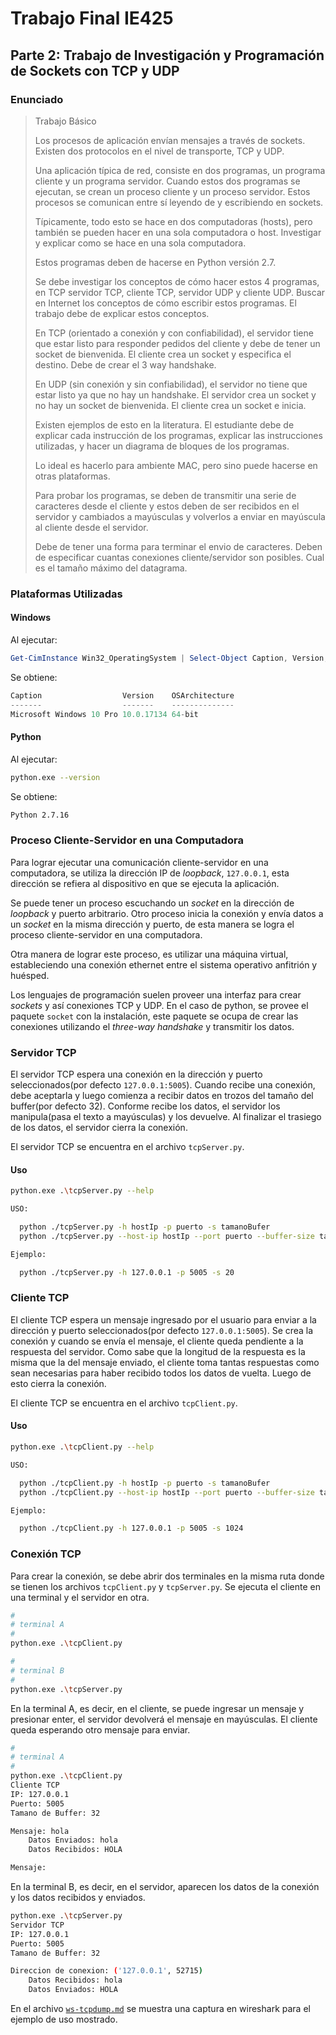 # Trabajo Final IE425

## Parte 2: Trabajo de Investigación y Programación de Sockets con TCP y UDP

### Enunciado

> Trabajo Básico
>
> Los procesos de aplicación envían mensajes a través de sockets. Existen dos protocolos en el nivel de transporte, TCP y UDP.
>
> Una aplicación típica de red, consiste en dos programas, un programa cliente y un programa servidor. Cuando estos dos programas se ejecutan, se crean un proceso cliente y un proceso servidor. Estos procesos se comunican entre sí leyendo de y escribiendo en sockets.
>
> Típicamente, todo esto se hace en dos computadoras (hosts), pero también se pueden hacer en una sola computadora o host. Investigar y explicar como se hace en una sola computadora.
>
> Estos programas deben de hacerse en Python versión 2.7.
>
> Se debe investigar los conceptos de cómo hacer estos 4 programas, en TCP servidor TCP, cliente TCP, servidor UDP y cliente UDP. Buscar en Internet los conceptos de cómo escribir estos programas. El trabajo debe de explicar estos conceptos.
>
> En TCP (orientado a conexión y con confiabilidad), el servidor tiene que estar listo para responder pedidos del cliente y debe de tener un socket de bienvenida. El cliente crea un socket y especifica el destino. Debe de crear el 3 way handshake.
>
> En UDP (sin conexión y sin confiabilidad), el servidor no tiene que estar listo ya que no hay un handshake. El servidor crea un socket y no hay un socket de bienvenida. El cliente crea un socket e inicia.
>
> Existen ejemplos de esto en la literatura. El estudiante debe de explicar cada instrucción de los programas, explicar las instrucciones utilizadas, y hacer un diagrama de bloques de los programas.
>
> Lo ideal es hacerlo para ambiente MAC, pero sino puede hacerse en otras plataformas.
>
> Para probar los programas, se deben de transmitir una serie de caracteres desde el cliente y estos deben de ser recibidos en el servidor y cambiados a mayúsculas y volverlos a enviar en mayúscula al cliente desde el servidor.
>
> Debe de tener una forma para terminar el envio de caracteres. Deben de especificar cuantas conexiones cliente/servidor son posibles. Cual es el tamaño máximo del datagrama.

### Plataformas Utilizadas

#### Windows

Al ejecutar:
```powershell
Get-CimInstance Win32_OperatingSystem | Select-Object Caption, Version, OSArchitecture
```
Se obtiene:
```powershell
Caption                  Version    OSArchitecture
-------                  -------    --------------
Microsoft Windows 10 Pro 10.0.17134 64-bit
```

#### Python

Al ejecutar:
```bash
python.exe --version
```
Se obtiene:
```bash
Python 2.7.16
```

### Proceso Cliente-Servidor en una Computadora

Para lograr ejecutar una comunicación cliente-servidor en una computadora, se utiliza la dirección IP de _loopback_, `127.0.0.1`, esta dirección se refiera al dispositivo en que se ejecuta la aplicación.

Se puede tener un proceso escuchando un _socket_ en la dirección de _loopback_ y puerto arbitrario. Otro proceso inicia la conexión y envía datos a un _socket_ en la misma dirección y puerto, de esta manera se logra el proceso cliente-servidor en una computadora.

Otra manera de lograr este proceso, es utilizar una máquina virtual, estableciendo una conexión ethernet entre el sistema operativo anfitrión y huésped.

Los lenguajes de programación suelen proveer una interfaz para crear _sockets_ y así conexiones TCP y UDP. En el caso de python, se provee el paquete `socket` con la instalación, este paquete se ocupa de crear las conexiones utilizando el _three-way handshake_ y transmitir los datos.

### Servidor TCP

El servidor TCP espera una conexión en la dirección y puerto seleccionados(por defecto `127.0.0.1:5005`). Cuando recibe una conexión, debe aceptarla y luego comienza a recibir datos en trozos del tamaño del buffer(por defecto 32). Conforme recibe los datos, el servidor los manipula(pasa el texto a mayúsculas) y los devuelve. Al finalizar el trasiego de los datos, el servidor cierra la conexión.

El servidor TCP se encuentra en el archivo `tcpServer.py`.

#### Uso

```bash
python.exe .\tcpServer.py --help

USO:

  python ./tcpServer.py -h hostIp -p puerto -s tamanoBufer
  python ./tcpServer.py --host-ip hostIp --port puerto --buffer-size tamanoBufer

Ejemplo:

  python ./tcpServer.py -h 127.0.0.1 -p 5005 -s 20
```

### Cliente TCP

El cliente TCP espera un mensaje ingresado por el usuario para enviar a la dirección y puerto seleccionados(por defecto `127.0.0.1:5005`). Se crea la conexión y cuando se envía el mensaje, el cliente queda pendiente a la respuesta del servidor. Como sabe que la longitud de la respuesta es la misma que la del mensaje enviado, el cliente toma tantas respuestas como sean necesarias para haber recibido todos los datos de vuelta. Luego de esto cierra la conexión.

El cliente TCP se encuentra en el archivo `tcpClient.py`.

#### Uso

```bash
python.exe .\tcpClient.py --help

USO:

  python ./tcpClient.py -h hostIp -p puerto -s tamanoBufer
  python ./tcpClient.py --host-ip hostIp --port puerto --buffer-size tamanoBufer

Ejemplo:

  python ./tcpClient.py -h 127.0.0.1 -p 5005 -s 1024
```

### Conexión TCP

Para crear la conexión, se debe abrir dos terminales en la misma ruta donde se tienen los archivos `tcpClient.py` y `tcpServer.py`. Se ejecuta el cliente en una terminal y el servidor en otra.
```bash
#
# terminal A
#
python.exe .\tcpClient.py

#
# terminal B
#
python.exe .\tcpServer.py

```

En la terminal A, es decir, en el cliente, se puede ingresar un mensaje y presionar enter, el servidor devolverá el mensaje en mayúsculas.
El cliente queda esperando otro mensaje para enviar.

```bash
#
# terminal A
#
python.exe .\tcpClient.py
Cliente TCP
IP: 127.0.0.1
Puerto: 5005
Tamano de Buffer: 32

Mensaje: hola
    Datos Enviados: hola
    Datos Recibidos: HOLA

Mensaje:
```

En la terminal B, es decir, en el servidor, aparecen los datos de la conexión y los datos recibidos y enviados.

```bash
python.exe .\tcpServer.py
Servidor TCP
IP: 127.0.0.1
Puerto: 5005
Tamano de Buffer: 32

Direccion de conexion: ('127.0.0.1', 52715)
    Datos Recibidos: hola
    Datos Enviados: HOLA
```

En el archivo [`ws-tcpdump.md`](ws-tcpdump.md) se muestra una captura en wireshark para el ejemplo de uso mostrado.